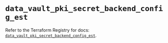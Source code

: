 # `data_vault_pki_secret_backend_config_est`

Refer to the Terraform Registry for docs: [`data_vault_pki_secret_backend_config_est`](https://registry.terraform.io/providers/hashicorp/vault/5.2.1/docs/data-sources/pki_secret_backend_config_est).
